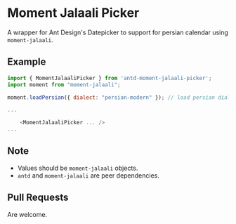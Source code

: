 # Moment Jalaali Picker
A wrapper for Ant Design's Datepicker to support for persian calendar using `moment-jalaali`.

## Example

```js
import { MomentJalaaliPicker } from 'antd-moment-jalaali-picker';
import moment from "moment-jalaali";

moment.loadPersian({ dialect: "persian-modern" }); // load persian dialect

...

    <MomentJalaaliPicker ... />
...

```

## Note

* Values should be `moment-jalaali` objects.
* `antd` and `moment-jalaali` are peer dependencies.

## Pull Requests

Are welcome.
